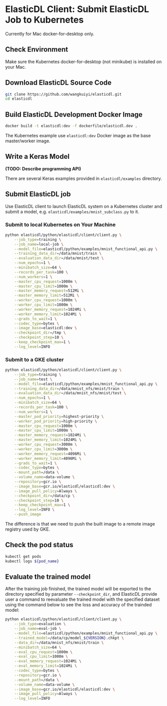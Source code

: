 # ElasticDL Client: Submit ElasticDL Job to Kubernetes 

Currently for Mac docker-for-desktop only.

## Check Environment

Make sure the Kubernetes docker-for-desktop (not minikube) is installed on your Mac.

## Download ElasticDL Source Code
```bash
git clone https://github.com/wangkuiyi/elasticdl.git
cd elasticdl
```

## Build ElasticDL Development Docker Image
```bash
docker build -t elasticdl:dev -f dockerfile/elasticdl.dev .
```
The Kubernetes example use `elasticdl:dev` Docker image as the base master/worker image.


## Write a Keras Model

**(TODO: Describe programming API)**

There are several Keras examples provided in `elasticdl/examples` directory.

## Submit ElasticDL job

Use ElasticDL client to launch ElasticDL system on a Kubernetes cluster and submit a model, e.g. `elasticdl/examples/mnist_subclass.py` to it.

### Submit to local Kubernetes on Your Machine

```bash
python elasticdl/python/elasticdl/client/client.py \
    --job_type=training \
    --job_name=local-job \
    --model_file=elasticdl/python/examples/mnist_functional_api.py \
    --training_data_dir=/data/mnist/train \
    --evaluation_data_dir=/data/mnist/test \
    --num_epochs=1 \
    --minibatch_size=64 \
    --records_per_task=100 \
    --num_workers=1 \
    --master_cpu_request=1000m \
    --master_cpu_limit=1000m \
    --master_memory_request=512Mi \
    --master_memory_limit=512Mi \
    --worker_cpu_request=1000m \
    --worker_cpu_limit=1000m \
    --worker_memory_request=1024Mi \
    --worker_memory_limit=1024Mi \
    --grads_to_wait=1 \
    --codec_type=bytes \
    --image_base=elasticdl:dev \
    --checkpoint_dir=/tmp \
    --checkpoint_step=10 \
    --keep_checkpoint_max=1 \
    --log_level=INFO
```

### Submit to a GKE cluster

```bash
python elasticdl/python/elasticdl/client/client.py \
    --job_type=training \
    --job_name=test \
    --model_file=elasticdl/python/examples/mnist_functional_api.py \
    --training_data_dir=/data/mnist_nfs/mnist/train \
    --evaluation_data_dir=/data/mnist_nfs/mnist/test \
    --num_epochs=1 \
    --minibatch_size=64 \
    --records_per_task=100 \
    --num_workers=1 \
    --master_pod_priority=highest-priority \
    --worker_pod_priority=high-priority \
    --master_cpu_request=1000m \
    --master_cpu_limit=1000m \
    --master_memory_request=1024Mi \
    --master_memory_limit=1024Mi \
    --worker_cpu_request=3000m \
    --worker_cpu_limit=3000m \
    --worker_memory_request=4096Mi \
    --worker_memory_limit=4096Mi \
    --grads_to_wait=1 \
    --codec_type=bytes \
    --mount_path=/data \
    --volume_name=data-volume \
    --repository=gcr.io \
    --image_base=gcr.io/elasticdl/elasticdl:dev \
    --image_pull_policy=Always \
    --checkpoint_dir=/data/cp \
    --checkpoint_step=10 \
    --keep_checkpoint_max=1 \
    --log_level=INFO \
    --push_image
```
The difference is that we need to push the built image to a remote image registry used by GKE.

## Check the pod status

```bash
kubectl get pods
kubectl logs ${pod_name}
```

## Evaluate the trained model

After the training job finished, the trained model will be exported to the directory specified by parameter `--checkpoint_dir`, and ElasticDL provide user a command to reevaluate the trained model with the specified dataset using the command below to see the loss and accuracy of the trainded model:

```bash
python elasticdl/python/elasticdl/client/client.py \
    --job_type=evaluation \
    --job_name=eval-job \
    --model_file=elasticdl/python/examples/mnist_functional_api.py \
    --trained_model=/data/cp/model_${VERSION}.chkpt \
    --data_dir=/data/mnist_nfs/mnist/train \
    --minibatch_size=64 \
    --eval_cpu_request=1000m \
    --eval_cpu_limit=1000m \
    --eval_memory_request=1024Mi \
    --eval_memory_limit=1024Mi \
    --codec_type=bytes \
    --repository=gcr.io \
    --mount_path=/data \
    --volume_name=data-volume \
    --image_base=gcr.io/elasticdl/elasticdl:dev \
    --image_pull_policy=Always \
    --log_level=INFO
```
